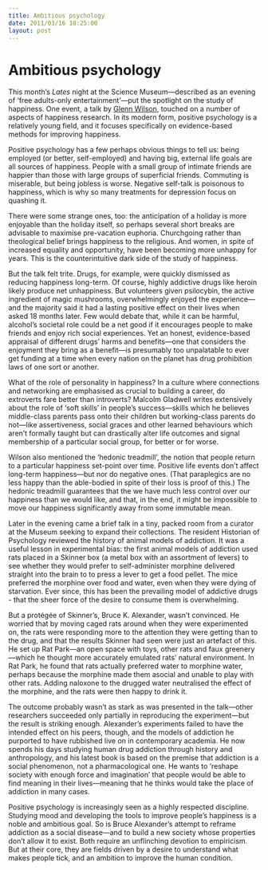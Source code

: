 ```yaml
---
title: Ambitious psychology
date: 2011/03/16 18:25:00
layout: post
---
```

# Ambitious psychology

This month’s _Lates_ night at the Science Museum—described as an evening of ‘free adults-only entertainment’—put the spotlight on the study of happiness. One event, a talk by [Glenn Wilson](http://en.wikipedia.org/wiki/Glenn_Wilson_\(psychologist\)), touched on a number of aspects of happiness research. In its modern form, positive psychology is a relatively young field, and it focuses specifically on evidence-based methods for improving happiness.

Positive psychology has a few perhaps obvious things to tell us: being employed (or better, self-employed) and having big, external life goals are all sources of happiness. People with a small group of intimate friends are happier than those with large groups of superficial friends. Commuting is miserable, but being jobless is worse. Negative self-talk is poisonous to happiness, which is why so many treatments for depression focus on quashing it.  
  
There were some strange ones, too: the anticipation of a holiday is more enjoyable than the holiday itself, so perhaps several short breaks are advisable to maximise pre-vacation euphoria. Churchgoing rather than theological belief brings happiness to the religious. And women, in spite of increased equality and opportunity, have been becoming more unhappy for years. This is the counterintuitive dark side of the study of happiness.  
  
But the talk felt trite. Drugs, for example, were quickly dismissed as reducing happiness long-term. Of course, highly addictive drugs like heroin likely produce net unhappiness. But volunteers given psilocybin, the active ingredient of magic mushrooms, overwhelmingly enjoyed the experience—and the majority said it had a lasting positive effect on their lives when asked 18 months later. Few would debate that, while it can be harmful, alcohol’s societal role could be a net good if it encourages people to make friends and enjoy rich social experiences. Yet an honest, evidence-based appraisal of different drugs’ harms and benefits—one that considers the enjoyment they bring as a benefit—is presumably too unpalatable to ever get funding at a time when every nation on the planet has drug prohibition laws of one sort or another.  
  
What of the role of personality in happiness? In a culture where connections and networking are emphasised as crucial to building a career, do extroverts fare better than introverts? Malcolm Gladwell writes extensively about the role of ‘soft skills’ in people’s success—skills which he believes middle-class parents pass onto their children but working-class parents do not—like assertiveness, social graces and other learned behaviours which aren’t formally taught but can drastically alter life outcomes and signal membership of a particular social group, for better or for worse.  
  
Wilson also mentioned the ‘hedonic treadmill’, the notion that people return to a particular happiness set-point over time. Positive life events don’t affect long-term happiness—but nor do negative ones. (That paraplegics are no less happy than the able-bodied in spite of their loss is proof of this.) The hedonic treadmill guarantees that the we have much less control over our happiness than we would like, and that, in the end, it might be impossible to move our happiness significantly away from some immutable mean.  
  
Later in the evening came a brief talk in a tiny, packed room from a curator at the Museum seeking to expand their collections. The resident Historian of Psychology reviewed the history of animal models of addiction. It was a useful lesson in experimental bias: the first animal models of addiction used rats placed in a Skinner box (a metal box with an assortment of levers) to see whether they would prefer to self-administer morphine delivered straight into the brain to to press a lever to get a food pellet. The mice preferred the morphine over food and water, even when they were dying of starvation. Ever since, this has been the prevailing model of addictive drugs - that the sheer force of the desire to consume them is overwhelming.  
  
But a protégée of Skinner’s, Bruce K. Alexander, wasn’t convinced. He worried that by moving caged rats around when they were experimented on, the rats were responding more to the attention they were getting than to the drug, and that the results Skinner had seen were just an artefact of this. He set up Rat Park—an open space with toys, other rats and faux greenery—which he thought more accurately emulated rats’ natural environment. In Rat Park, he found that rats actually preferred water to morphine water, perhaps because the morphine made them asocial and unable to play with other rats. Adding naloxone to the drugged water neutralised the effect of the morphine, and the rats were then happy to drink it.  
  
The outcome probably wasn’t as stark as was presented in the talk—other researchers succeeded only partially in reproducing the experiment—but the result is striking enough. Alexander’s experiments failed to have the intended effect on his peers, though, and the models of addiction he purported to have rubbished live on in contemporary academia. He now spends his days studying human drug addiction through history and anthropology, and his latest book is based on the premise that addiction is a social phenomenon, not a pharmacological one. He wants to ‘reshape society with enough force and imagination’ that people would be able to find meaning in their lives—meaning that he thinks would take the place of addiction in many cases.  
  
Positive psychology is increasingly seen as a highly respected discipline. Studying mood and developing the tools to improve people’s happiness is a noble and ambitious goal. So is Bruce Alexander’s attempt to reframe addiction as a social disease—and to build a new society whose properties don’t allow it to exist. Both require an unflinching devotion to empiricism. But at their core, they are fields driven by a desire to understand what makes people tick, and an ambition to improve the human condition.
